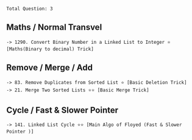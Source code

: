 
`Total Question: 3`

## Maths / Normal Transvel
```
-> 1290. Convert Binary Number in a Linked List to Integer ⭐ [Maths(Binary to decimal) Trick]
``` 


## Remove / Merge / Add 
```
-> 83. Remove Duplicates from Sorted List ⭐ [Basic Deletion Trick]
-> 21. Merge Two Sorted Lists ⭐⭐ [Basic Merge Trick]
```


## Cycle / Fast & Slower Pointer 
```
-> 141. Linked List Cycle ⭐⭐ [Main Algo of Floyed (Fast & Slower Pointer )]
```
